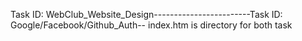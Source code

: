 Task ID: WebClub_Website_Design------------------------Task ID: Google/Facebook/Github_Auth-- index.htm is directory  for both task
